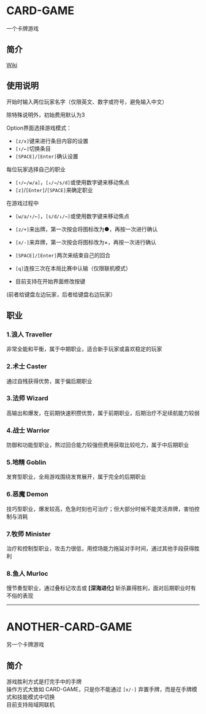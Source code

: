 # CARD-GAME
一个卡牌游戏

## 简介
[Wiki](https://github.com/cyw580/CARD-GAME/wiki)
## 使用说明
开始时输入两位玩家名字（仅限英文、数字或符号，避免输入中文）

除特殊说明外，初始费用默认为3

Option界面选择游戏模式：
* ```[z/x]```键来进行条目内容的设置
* ```[↑/←]```切换条目
* ```[SPACE]/[Enter]```确认设置

每位玩家选择自己的职业
* ```[↑/←/w/a]```，```[↓/→/s/d]```或使用数字键来移动焦点
* ```[z]```/```[Enter]```/```[SPACE]```来确定职业

在游戏过程中
* ```[w/a/↑/←]```，```[s/d/↓/→]```或使用数字键来移动焦点
* ```[z/+]```来出牌，第一次按会将图标改为●，再按一次进行确认
* ```[x/-]```来弃牌，第一次按会将图标改为×，再按一次进行确认
* ```[SPACE]/[Enter]```两次来结束自己的回合
* ```[q]```连按三次在本局比赛中认输（仅限联机模式）

* 目前支持在开始界面修改按键

(前者给键盘左边玩家，后者给键盘右边玩家）

## 职业

### 1.浪人 Traveller
非常全能和平衡，属于中期职业，适合新手玩家或喜欢稳定的玩家
### 2.术士 Caster 
通过自残获得优势，属于偏后期职业
### 3.法师 Wizard
高输出和爆发，在前期快速积攒优势，属于前期职业，后期治疗不足续航能力较弱
### 4.战士 Warrior
防御和功能型职业，熬过回合能力较强但费用获取比较吃力，属于中后期职业
### 5.地精 Goblin
发育型职业，全局游戏围绕发育展开，属于完全的后期职业
### 6.恶魔 Demon
技巧型职业，爆发较高，危急时刻也可治疗；但大部分时候不能灵活弃牌，害怕控制与消耗
### 7.牧师 Minister
治疗和控制型职业，攻击力很低，用控场能力拖延对手时间，通过其他手段获得胜利
### 8.鱼人 Murloc
慢节奏型职业，通过叠标记攻击或 **[深海进化]** 斩杀赢得胜利，面对后期职业时有不俗的表现

-------

# ANOTHER-CARD-GAME
另一个卡牌游戏

## 简介
游戏胜利方式是打完手中的手牌    
操作方式大致如 CARD-GAME，只是你不能通过 ```[x/-]``` 弃置手牌，而是在手牌模式和技能模式中切换    
目前支持局域网联机
